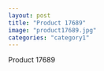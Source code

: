 ```yaml
---
layout: post
title: "Product 17689"
image: "product17689.jpg"
categories: "category1"
---
```

Product 17689
